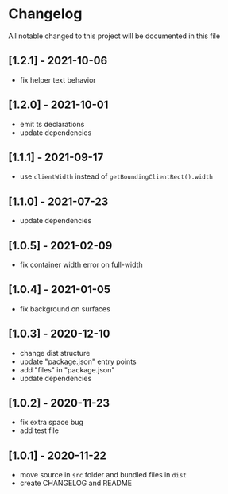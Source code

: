 # Changelog
All notable changed to this project will be documented in this file

## [1.2.1] - 2021-10-06
- fix helper text behavior

## [1.2.0] - 2021-10-01
- emit ts declarations
- update dependencies

## [1.1.1] - 2021-09-17
- use `clientWidth` instead of `getBoundingClientRect().width`

## [1.1.0] - 2021-07-23
- update dependencies

## [1.0.5] - 2021-02-09
- fix container width error on full-width

## [1.0.4] - 2021-01-05
- fix background on surfaces

## [1.0.3] - 2020-12-10
- change dist structure
- update "package.json" entry points
- add "files" in "package.json"
- update dependencies

## [1.0.2] - 2020-11-23
- fix extra space bug
- add test file

## [1.0.1] - 2020-11-22
- move source in `src` folder and bundled files in `dist`
- create CHANGELOG and README